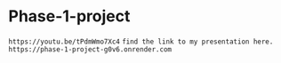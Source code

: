 # Phase-1-project
`https://youtu.be/tPdmWmo7Xc4`
`find the link to my presentation here.`
`https://phase-1-project-g0v6.onrender.com`